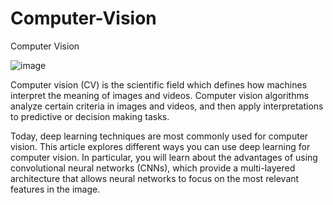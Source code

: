 # Computer-Vision
Computer Vision


![image](https://user-images.githubusercontent.com/121180975/209151586-eb981eb6-e909-4b12-a7f2-2a3c8f8d5fa0.png)


Computer vision (CV) is the scientific field which defines how machines interpret the meaning of images and videos. Computer vision algorithms analyze certain criteria in images and videos, and then apply interpretations to predictive or decision making tasks.

Today, deep learning techniques are most commonly used for computer vision. This article explores different ways you can use deep learning for computer vision. In particular, you will learn about the advantages of using convolutional neural networks (CNNs), which provide a multi-layered architecture that allows neural networks to focus on the most relevant features in the image.
